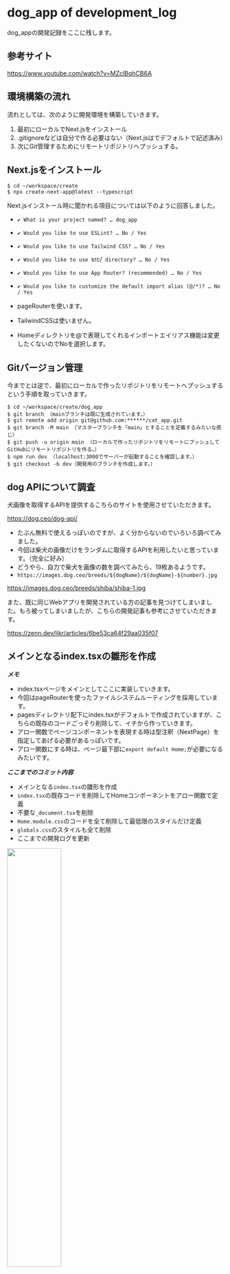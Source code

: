 # dog_app of development_log

dog_appの開発記録をここに残します。


## 参考サイト

https://www.youtube.com/watch?v=MZclBqhCB6A



## 環境構築の流れ

流れとしては、次のように開発環境を構築していきます。

1. 最初にローカルでNext.jsをインストール
2. .gitignoreなどは自分で作る必要はない（Next.jsはでデフォルトで記述済み）
3. 次にGit管理するためにリモートリポジトリへプッシュする。


## Next.jsをインストール

```terminal
$ cd ~/workspace/create
$ npx create-next-app@latest --typescript
```

Next.jsインストール時に聞かれる項目については以下のように回答しました。

- `✔ What is your project named? … dog_app`
- `✔ Would you like to use ESLint? … No / Yes`
- `✔ Would you like to use Tailwind CSS? … No / Yes`
- `✔ Would you like to use `src/` directory? … No / Yes`
- `✔ Would you like to use App Router? (recommended) … No / Yes`
- `✔ Would you like to customize the default import alias (@/*)? … No / Yes`

- pageRouterを使います。
- TailwindCSSは使いません。
- Homeディレクトリを@で表現してくれるインポートエイリアス機能は変更したくないのでNoを選択します。




## Gitバージョン管理

今までとは逆で、最初にローカルで作ったリポジトリをリモートへプッシュするという手順を取っていきます。

```terminal
$ cd ~/workspace/create/dog_app
$ git branch （mainブランチは既に生成されています。）
$ git remote add origin git@github.com:******/cat_app.git
$ git branch -M main （マスターブランチを「main」とすることを定義するみたいな感じ）
$ git push -u origin main （ローカルで作ったリポジトリをリモートにプッシュしてGitHubにリモートリポジトリを作る。）
$ npm run dev （localhost:3000でサーバーが起動することを確認します。）
$ git checkout -b dev（開発用のブランチを作成します。）
```


## dog APIについて調査

犬画像を取得するAPIを提供するこちらのサイトを使用させていただきます。

https://dog.ceo/dog-api/


- たぶん無料で使えるっぽいのですが、よく分からないのでいろいろ調べてみました。
- 今回は柴犬の画像だけをランダムに取得するAPIを利用したいと思っています。（完全に好み）
- どうやら、自力で柴犬を画像の数を調べてみたら、19枚あるようです。
- `https://images.dog.ceo/breeds/${dogName}/${dogName}-${number}.jpg`

https://images.dog.ceo/breeds/shiba/shiba-1.jpg

また、既に同じWebアプリを開発されている方の記事を見つけてしまいました。もろ被ってしまいましたが、こちらの開発記事も参考にさせていただきます。

https://zenn.dev/likr/articles/6be53ca64f29aa035f07


## メインとなるindex.tsxの雛形を作成

***メモ***

- index.tsxページをメインとしてここに実装していきます。
- 今回はpageRouterを使ったファイルシステムルーティングを採用しています。
- pagesディレクトリ配下にindex.tsxがデフォルトで作成されていますが、こちらの既存のコードごっそり削除して、イチから作っていきます。
- アロー関数でページコンポーネントを表現する時は型注釈（NextPage）を指定してあげる必要があるっぽいです。
- アロー関数にする時は、ページ最下部に`export default Home;`が必要になるみたいです。


***ここまでのコミット内容***

- メインとなる`index.tsx`の雛形を作成
- `index.tsx`の既存コードを削除してHomeコンポーネントをアロー関数で定義
- 不要な`_document.tsx`を削除
- `Home.module.css`のコードを全て削除して最低限のスタイルだけ定義
- `globals.css`のスタイルも全て削除
- ここまでの開発ログを更新


<img src="https://qiita-image-store.s3.ap-northeast-1.amazonaws.com/0/3486945/83ec94a4-fb6e-7b80-7ff2-76c689774a7d.jpeg" alt="" width=50% height=50%>


***参考記事***

https://typescriptbook.jp/tutorials/nextjs


## Dog APIを取得する実装

続いて、DogApiによる画像取得の機能を実装します。

### ***柴犬の画像は19枚しかなかった***

- このAPIの使い方がよく分からないので、自力で画像枚数を調べたところ、柴犬画像のidは`1~19`までであることがわかった。
- これをもとに1〜19までのidをランダムで生成する関数`const random`を定義しました。
- いったん`console.log`で出力してみます。
- 場所はいったん、Homeページコンポーネントの外に配置しました。
- メソッド`Math.random`は0未満の小数点以下の数値をランダムで生成するJavaScriptの標準メソッド。
- メソッド`Math.floor`は小数点以下の数値を整数に直すJavaScriptの標準メソッドとなります。
- TypeScriptはJavaScriptの上位互換であるため、素のJavaScript構文も使用できます。
- ただし`var`は現在はあまり使われないようなので、`const`で定義しました。


```tsx
const random = Math.floor( Math.random() * 19 ) + 1;
console.log( random );
```

<img src="https://qiita-image-store.s3.ap-northeast-1.amazonaws.com/0/3486945/9fa9a97f-c1e8-123c-8faa-96c31a017407.jpeg" alt="" width=50% height=50%>

<img src="https://qiita-image-store.s3.ap-northeast-1.amazonaws.com/0/3486945/47bf7b61-2a9d-e95f-6bb3-e8f0dc78fbd0.jpeg" alt="" width=50% height=50%>

- 上記のように、最小値が1、最大値が19までのランダムな数値を取得することができました。
- この変数を、dog apiのURLのid部分に式展開して代入すれば良さそうです。

### ***わかった！URLはこれだ！***

- やはり上記のやり方は違うっぽい。
- このURLがが正しいようだ。
- https://dog.ceo/api/breed/shiba/images/random/1
- URLの`rondom`は文字通りランダムに取得する。
- 最後の`1`は返してくれるJSON情報の数を表しているようだ。
- 返すのはランダムな1枚だけでよいので、`1`とすれば良さそうだ。
- 一旦、先に実装したランダムな数値を返す`Math.random`ロジックはコメントアウトしておきます。


### ***DogApiによる画像取得***

- ボタンを押すとAPIから画像を取得するようにしたい
- まずはbuttonタグにonClick属性を付与し、そこに関数を渡す
- 関数はfetchDogImageとして、APIからURLを取ってくる
- 上記の正しいURLにアクセスすると、APIが叩かれてJSON形式のデータがレスポンスされる。

```json
{
    "message":["https:\/\/images.dog.ceo\/breeds\/shiba\/shiba-13.jpg"],
    "status":"success"
}
```

- レスポンスのJSONデータを`result`変数に代入
- `console.log(result.mesasge[0]);`とすることで、URLだけを抽出できた。


<img src="https://qiita-image-store.s3.ap-northeast-1.amazonaws.com/0/3486945/7ae155cf-771b-9da8-ef36-afac5b1f72ea.jpeg" alt="" width=50% height=50%>



***ここまでののコミット内容***

- 未使用のコンポーネントの`import文`を削除
- `DogApi`による画像URLの取得機能を実装
    - 関数`fetchDogImage`を定義
    - ランダムな数値を取得する`Math.random`ロジックは一旦コメントアウト


<br>

### ***handleClick関数を定義***

- `onClick`属性から渡す関数を`fetchDogImage`から`handleClick`に変更します。
- 新たに定義した`handleClick`の中で`fetchDogImage`を呼び出すようにします。
- 最初から`handleClick`で定義しても良い気はするけれど、まぁ、これまでに学習した通りにやります。
- たぶん、このようにする理由としては、Clickに対するイベント処理と、画像を取得するというイベント、それぞれの役割を明確に分ける意味合いが強いというと思います。
- 定義する場所は、一旦、ページコンポーネント`Home`の外側に記述しておきます。
- 本来は中の方が良さそうだけれど、一旦、`fetchDogImage`と同じ場所に定義しておきます。必要なら後でリファクタリングします。
- `console.log(result.message[0]);`としていた`fetchDogImage`の出力をコメントアウトします。
- コメントアウトした代わりに、`return result.message[0];`として結果を返すだけにして、出力は`handleClick`のほうに記述します。
- 一旦、こんな感じに仕上がりました。


```typescript
const fetchDogImage = async () => {
  const res = await fetch("https://dog.ceo/api/breed/shiba/images/random/1");
  const result = await res.json();
  // console.log(result.message[0]);
  return result.message[0];
};

const handleClick = async () => {
  const dogImage = await fetchDogImage();
  console.log(dogImage);
};

const Home: NextPage = () => {
  return (
    <div className={styles.container}>
      <h1>今日のHACHI</h1>
      <img src="https://images.dog.ceo/breeds/shiba/shiba-1.jpg" alt="shiba image" />
      <button onClick={handleClick}>ワンワン !</button>
    </div>
  );
};
```

- なお、`async`や`await`といったメソッドはJavaScriptの機能。
- 使い方については、こちらの記事が参考になりました。


https://www.sejuku.net/blog/69618


***ここまでののコミット内容***

- 【Add】DogApiによる画像URLの取得機能を実装02
  - `handleClick`関数を定義
  - `onClick`の渡す関数を`fetchDogImage`から`handleClick`に変更
  - ここまでの開発記録を更新


<br>

### ***APIによる画像取得の関数にTypeScriptで型を指定する***

- `fetchDogImage`に対して、TypeScriptで型を指定します。
- この実装は、TypeScriptの特長を生かして静的型付けをすることで、保守性・セキュリティ性を高める意味があります。
- まずは`interface SearchDogImage `という関数を定義し、そこに`キー`と`データ型`を記述していきます。
- 場所はページコンポーネント関数の外側上に配置します。
- ここで定義して`SearchDogImage`は`Generics(ジェネリックス)`と呼ばれ、複数のデータ型を含んだお手製の関数として利用できます。
- `fetchDogImage`のアロー関数の引数?にPromiseメソッドを記述します。
- そして`<SearchDogImage>`とすることで、その関数で定義されたデータ型のものだけを呼び出せるように制限を設けることができます。
- このように記述することで、コンパイル〜ブラウザ出力となる前にエラーに気づけるようになる、といったメリットが生まれます。


```typescript
interface SeachDogImage {
  message: string;
  status: string;
}

const fetchDogImage = async (): Promise<SeachDogImage> => {
  const res = await fetch("https://dog.ceo/api/breed/shiba/images/random/1");
  const result = await res.json();
  return result.message[0];
};
```

***ここまでののコミット内容***
- 【Add】DogApiによる画像URLの取得機能を実装03
  - 型注釈`interface SearchDogImage`を定義
  - `fetchDogImage`関数に`Promise`型でジェネリックス`SearchDogImage`を指定
  - ここまでの開発記録を`development_log.md`に追記

<br>

### ***ボタンクリックの度にAPIで画像を取得 & 出力する実装***

- 状態変数を取り扱うためのReact機能`useState`をここで扱います。
- `useState`の使い方については、こちらの記事が大変参考になりました。

https://zenn.dev/pu_ay/articles/99df8c9175a5f0


- ボタンを押すたびにAPI取得した画像を更新出力する実装します。
- まずはreturn文の`<img src>`タグに状態変数`dogImageUrl`を定義します。

```tsx
<img src={dogImageUrl} alt="shiba image" />
```

- `React`関数の`useState`を定義します。（これはuseStateを記述すると自動補完されます。）
- 記述する場所はページコンポーネント関数の内部です。（ただし、return文の中に直接ロジックを記述するのはNGです。）
- `useState`の引数はいったん空の状態で実装しておきます。（のちに実装するSSRを実現する際にココの第二引数の空配列に変数を記述する予定です。）
- `useState`の引数の中身をを一旦、空の状態にしておく際は、ダブルクォーテーション`（""）`をつけないとエラーになるので注意が必要です。

```tsx
import { useState } from "react";

//　中略

const [dogImageUrl, setDogImageUrl] = useState("");
```

- 最後に、ボタンを押した時に状態変化する配列の変数`setDogImageUrl`に対して、取得した画像`dogImageUrl`を代入して呼び出すよう、`handleClick`関数に記述していきます。


```tsx
const handleClick = async () => {
  const dogImage = await fetchDogImage();
  setDogImageUrl(dogImage);
};
```


***エラーが発生***

- この実装をしているときにエラーが発生。
- ボタンをクリックすると画像が出力されるはずがエラー表示がでてChromeから怒られてしまいました。

```console
VM406 index.tsx:16 Uncaught (in promise) 
ReferenceError: fetchDogImage is not defined
```
- 理由は先に実装していた関数の記述場所が問題だったようです。
- はじめはページコンポーネント関数`Home`の外側に記述していたのですが、それだとダメっぽいです。
- 画像を取得する`fetchDogImage`と、クリック時の挙動を指示する`handleClick`。
- それぞれの関数を、`Homeコンポーネントの中`に記述してあげることで、無事に画像取得ができました。
- これまで、Chromeのコンソール上でしか、挙動を確認していなかったのが理由なのか、この実装をやるまで気付きませんでした。
- 以下のようにコードの記述場所を修正してことなきを得ました。

```tsx
const Home: NextPage = () => {
  const [dogImageUrl, setDogImageUrl] = useState("");

  const fetchDogImage = async (): Promise<SeachDogImage> => {
    const res = await fetch("https://dog.ceo/api/breed/shiba/images/random/1");
    const result = await res.json();
    return result.message[0];
  };
  
  const handleClick = async () => {
    const dogImage = await fetchDogImage();
    // console.log(dogImage);
    setDogImageUrl(dogImage);
  };
  
  return (
    <div className={styles.container}>
      <h1>今日のHACHI</h1>
      <img src={dogImageUrl} alt="shiba image" />
      <button onClick={handleClick}>ワンワン !</button>
    </div>
  );
};

export default Home;
```

<img src="https://qiita-image-store.s3.ap-northeast-1.amazonaws.com/0/3486945/8bf9fd3a-537b-77d5-a620-fa6e206d2f52.jpeg" alt="" width=50% height=50%>

この状態から、ボタンを押すと、、、
こうなります。

<img src="https://qiita-image-store.s3.ap-northeast-1.amazonaws.com/0/3486945/6d7d871c-d2e2-153c-b40e-58c0258f7b5c.jpeg" alt="" width=50% height=50%>

- ひとまず、画像の出力まで成功しました。
- ここでコミット・プルリクエストをしておきます。



### デプロイ先のVercelでエラーが発生


```
Type error: Argument of type 'SeachDogImage' is not assignable to 
parameter of type 'SetStateAction<string>'.
```

```
型エラー: 'SeachDogImage' 型の引数は、'SetStateAction<string>' 型の
パラメータに割り当てることができません。
```


<img src="https://qiita-image-store.s3.ap-northeast-1.amazonaws.com/0/3486945/5e4294d1-4cd4-faab-1d3d-3a3348b0ebba.jpeg" alt="" width=50% height=50%>


この問題については別記事としてまとめました。

https://qiita.com/ym0628/items/6b17d441d48716ccce02

<br>

## `SSR（サーバーサイドレンダリング）`を使い、サイトのロード時にもAPIを走らせ画像を出力する

- ここまでに、ボタンクリックを発火タイミングとした画像取得・出力のイベントを実装することができました。
- しかしながら現状、index.tsxページが読み込まれた段階では、ボタンをクリックしていないので、画像は出力されません。

<img src="https://qiita-image-store.s3.ap-northeast-1.amazonaws.com/0/3486945/4bbf3830-9e8a-4f0c-9a62-15405b144503.jpeg" alt="" width=50% height=50%>

- ページアクセス時に固定の画像を置くこともできますが、今回はページロード・リロード時にもAPIが走るように実装していきます。
- せっかくNext.jsフレームワークを使っているので、特長のひとつでもあるサーバーサイドレンダリング（SSR）機能を用いていきます。


<br>

順番としてはこんな感じで行っていきます。

:::note warn
- `SSR`で`getServerSideProps`関数を実装
- `IndexPageProps`と命名した`interface`を実装
- `Home関数コンポーネント`に`initialCatImageUrl`を指定し、リロード時にAPIが走るように実装
:::


<br>

### `SSR`で`getServerSideProps`関数を実装


- まずはNext.jsが提供するメソッド`getServerSideProps`を定義します。
- 場所はHomeページコンポーネントの外側に記述します。今回は、最下部付近に実装しました。

```tsx
export const getServerSideProps: GetServerSideProps = async () => {};
```

- なお、`export`をつけないといけない理由はよく分かりません🙇
- `GetServerSideProps`を記述すると、自動的に`import {  GetServerSideProps, NextPage } from "next";`が補完されます。
- `GetServerSideProps`はこれだけで一種の型なのだそうです。


https://www.commte.co.jp/learn-nextjs/getServerSideProps


### `interface`で`GetServerSideProps`に渡すデータ型を指定する

- 続いて先にもやった通り、SSRにも型付けを行っていきます。命名は`IndexPageProps`とします。
- これもジェネリクスと言える、、、、のだと思います。
- `GetServerSideProps`の後につづけて`<IndexPageProps>`と記述することで、ジェネリクスの型が引数みたいに渡され、`IndexPageProps`で定義したデータ型だけを受け付けるvalidationみたいなものが出来上がる、、、みたいなニュアンスで覚えておきます。🙇

```tsx
export const getServerSideProps: GetServerSideProps<
  IndexPageProps
> = async () => {
 // ここに実行したいイベント処理を記述します。
};
```

- そして定義したジェネリクス型にはこのように記述し、string型のみを受け取るように指定します。
- データ型のキー命名は`initialDogImageUrl`としました。
- 先に行った`interface SearchDogImage`と同じ要領です。

```tsx
interface IndexPageProps {
  initialDogImageUrl: string;
}
```

### `getServerSideProps`関数にイベント処理を記述する

- ここまでできたら、土台が出来上がりみたいな感じです。
- 定義した`getServerSideProps`に対して先と同じように画像を取得（フェッチ）してくる構文を記述します。
- これは先に実装した`handleClick`に記述したやつをコピペでOK。

```tsx
export const getServerSideProps: GetServerSideProps<IndexPageProps> = async () => {
  const dogImage = await fetchDogImage();
```
- ただし、上記で画像をフェッチしてきただけではブラウザには何も映りません。
- return文を記述する必要があります。
- 書き方には決まりがあり、`props: {};`と記述する必要があるそうです。
- そして、`IndexPageProps`で定義した変数`initialDogImageUrl`をここで持ってきて、フェッチ画像`dogImage`を代入すればOKです。
- 以下のようになりました。


```tsx
interface IndexPageProps {
  initialDogImageUrl: string;
}

//中略
// Run API even when page loads with SSR
export const getServerSideProps: GetServerSideProps<IndexPageProps> = async () => {
  const dogImage = await fetchDogImage();
  return {
    props: {
      initialDogImageUrl: dogImage,
    },
  };
};
```

- と、これで完成したかのように見えますが、これだとうまくいきません。

<img src="https://qiita-image-store.s3.ap-northeast-1.amazonaws.com/0/3486945/07282db6-7217-72ec-43b0-004d96f8c9fa.jpeg" alt="" width=50% height=50%>


<br>

### `Home関数コンポーネント`に`initialCatImageUrl`を指定し、リロード時にAPIが走るように実装

- 今回は、サイトがレンダリングされたタイミングで、handleClickと同じように画像を出力したいので、SSRで`getServerSideProps`を定義し、それに対応した型`IndexPageProps`を定義し、最終的に`initialDogImageUrl`という変数に`dogImage`を代入しました。
- これらを最後にどうするかというと、ページ出力元であるページコンポーネント関数`Home`にこれらの関数を渡してあげなければならないのです。
- 修正前と修正後をコードを記載します。


```tsx
//修正前
const Home: NextPage = () => {
  const [dogImageUrl, setDogImageUrl] = useState("");
  
  //中略
};
```

```tsx
//修正後
const Home: NextPage<IndexPageProps> = ( {initialDogImageUrl} ) => {
  const [dogImageUrl, setDogImageUrl] = useState(initialDogImageUrl);
  
  //中略
};
```

<br>

### その他修正〜`fetchDogImage`関数をページコンポーネントの外側に配置〜

- なぜか、上記実装では`fetchDogImage`が`getServerSideProps`で読み取ってくれませんでした。
- 結論からいうと、`fetchDogImage`関数を、これまでページコンポーネント関数`Home`の内側に記述していたのですが、それが良くなかったようです。

```diff_tsx
interface IndexPageProps {
  initialDogImageUrl: string;
}

+ const fetchDogImage = async (): Promise<string> => {
+   const res = await fetch("https://dog.ceo/api/breed/shiba/images/random/1");
+   const result = await res.json();
+   return result.message[0];
+ };

const Home: NextPage<IndexPageProps> = ( {initialDogImageUrl} ) => {
  const [dogImageUrl, setDogImageUrl] = useState(initialDogImageUrl);
```


- ページコンポーネントの外側に配置を移したら、うまくSSRが実行され、サイトのアクセス・リロードの時にもAPIが走って画像が動的に出力されるようになりました。


<img src="https://qiita-image-store.s3.ap-northeast-1.amazonaws.com/0/3486945/d7696a47-6cc6-bb43-21ea-19797e957e44.jpeg" alt="" width=50% height=50%>

- 以上で、Webアプリケーションの実装はおおむね完成しました。
- ここまで実装したメインページ`~/pages/index.tsx`のソースコード全体を掲載します。

```tsx
// ~/pages/index.tsx

import { Inter } from "next/font/google";
import styles from "@/styles/Home.module.css";
import {  GetServerSideProps, NextPage } from "next";
import { useState } from "react";

const inter = Inter({ subsets: ["latin"] });

// interface SearchDogImage {
//   message: string;
//   status: string;
// }

interface IndexPageProps {
  initialDogImageUrl: string;
}

const fetchDogImage = async (): Promise<string> => {
  const res = await fetch("https://dog.ceo/api/breed/shiba/images/random/1");
  const result = await res.json();
  return result.message[0];
};

const Home: NextPage<IndexPageProps> = ( {initialDogImageUrl} ) => {
  const [dogImageUrl, setDogImageUrl] = useState(initialDogImageUrl);

  const handleClick = async () => {
    const dogImage = await fetchDogImage();
    setDogImageUrl(dogImage);
  };
  
  return (
    <div className={styles.container}>
      <h1>今日のHACHI</h1>
      <img src={dogImageUrl} alt="shiba image" />
      <button onClick={handleClick}>ワンワン !</button>
    </div>
  );
};

// Run API even when page loads with SSR
export const getServerSideProps: GetServerSideProps<IndexPageProps> = async () => {
  const dogImage = await fetchDogImage();
  return {
    props: {
      initialDogImageUrl: dogImage,
    },
  };
};

export default Home;
```

- 以上で柴犬の画像を出力する個人開発Webアプリ開発の本編は終了となります。

<br><br><br>


## 追加機能とリファクタリングとスタイリングを考える

- 続いては、これまで学んだ技術の中から、やってみたいことにチャレンジしていきます。
- 具体的には、`リファクタリング`と、`CSS`による`スタイリング`です。
- Reactの自己学習で学んだ`コンポーネント化による保守性の維持`、`useCallback`などのパフォーマンス向上の機能が使えるかなど。そしてスタイルにおいては、`CSS module`を用いて、もう少し凝った見た目にチャレンジしていきます。

<br>


### これから挑戦してみたい事をまとめる

追加したい機能やリファクタリング内容、スタイリングのグレードアップなど、やりたい事について一旦、まとめておきます。

<br>

- ***追加機能***
    - indexページにアクセスした時に、いい感じのロゴマークを最初に出してみたい。
    - 柴犬画像のAPIだけでなく、秋田犬の画像取得するページ`~/pages/akita.tsx`を作成

<br>

- ***リファクタリング***
    - ボタンクリックのイベント処理`handleClick`に対して`useCallback`を適用する。
    - https://dog.ceo/api/breed/akita/images/random/1
    - index.tsxページのreturn文のスタイルをコンポーネントで分けて保存する。
    - 柴犬・秋田犬に関するスタイルを `components` ディレクトリにまとめる。

<br>

- ***スタイリング***
    - レスポンシブデザインを適用させる。
    - 画像取得ボタンのデザインをもう少しリッチにしたい。
    - 柴犬ページの背景色、秋田犬ページの背景色をuseEffectで切り替える。

<br>


### 自分の作ったコードに対して、`useCallback`を使い`パフォーマンス向上のリファクタリング`ができるか？

- コンポーネント外の場所にイベントを処理を書く場合、引数に渡す変数が多くなりがち。
- よって、コンポーネントの内側（return文の直上）にイベント処理のコードを書きたいのですが、、、。
- それだと、ページが再レンダリングされた時、メソッドも再生成されてしまい、パフォーマンスが比較的悪くなるというデメリットがある。
- それを回避したい場合は、`useCallBack`という`Reactがサポートする機能`を使ってあげる事で、再レンダリング時の無駄なメソッド再生成を防ぐ事が出来る。
- `React`学習をこれまでやってきたなかで`useCallback`について学んできたので、実際に個人開発で使ってみたいと思いました。
- しかし、今回作成している画像をAPIで取得するというWebアプリケーションにおいては、その使い所があるのかは、イマイチ分からないです。
- これは自身のネットワークに対する基礎知識が不足するところであり、恥ずかしい限りだが、いろいろ調べたり、試したりしてみたいと思います。
- 自分の現状のコーディング上、Homeページコンポーネント内部に実装しているイベント処理は`handleClick`です。
- このイベント処理に対して`useCallback`を使って余計な際レンダリングを防ぐリファクタリングができるか試してみます。


<br>

- 現在、index.tsxページにアクセすると、もろもろのファイルが読み込まれます。これ自体は普通。

<img src="https://qiita-image-store.s3.ap-northeast-1.amazonaws.com/0/3486945/3383eb9e-68f3-097b-1e5c-478bd2d3b0cb.png" alt="" width=50% height=50%>

- APIで画像を取得するボタンを押すと、、、

<img src="https://qiita-image-store.s3.ap-northeast-1.amazonaws.com/0/3486945/94910a40-aaa2-db54-9243-b26ab623a8d8.png" alt="" width=50% height=50%>

- 画像URLだけが呼び出される感じになっています。

<br>

### 読み取り速度を確認

- useCallbackなし

<img src="https://qiita-image-store.s3.ap-northeast-1.amazonaws.com/0/3486945/943d464d-890d-bcf7-78b9-2149b6a44ff9.png" alt="useCallbackなし" width=50% height=50%>


- useCallbackあり

<img src="https://qiita-image-store.s3.ap-northeast-1.amazonaws.com/0/3486945/29bc4d3f-4ac0-d110-ae0b-a93e38d67066.png" alt="useCallbackあり" width=50% height=50%>


- うーん、、、。さほど良い影響を与えると思えなくもないですが、よく分かりません。
- 一応こんな感じにコーディングしてみたのですが、これで合っているのか分からない。。。
- useCallbackの第二引数の空配列には何かいれないと意味がないと思っているのですが、どうなんでしょうか。。。

```tsx
import { useCallback, useState } from "react";

// 中略

  const handleClick = useCallback( async () => {
    const dogImage = await fetchDogImage();
    setDogImageUrl(dogImage);
  }, []);
```



<br>

### `useCallback`いらねぇんじゃね？

- useCallback必要なさそうな気もします。。。
- このAPIを叩くhandleClickでは画像を引っ張ってくるだけですし、、、。
- 現状、ヘッダーやフッターなどは実装していないため、他にレンダリングするコンポーネントもない状況。
- 結論、useCallbackを使うほどの実装はないよなぁ、、、と考えました。
- 一旦、上記コードで先に進めることにします。


<br>

### 追加機能を実装

- 柴犬画像のAPIだけでなく、秋田犬の画像取得するページ`~/pages/akita.tsx`を作成してみます。
- `useEffect`を用いて柴犬ページと秋田犬ページとで、背景色を変えます。
- それぞれのページに遷移するリンクを設置します。
- 画面遷移として、トップページindex.tsxをSHIBAの画像出力ページではなく、サイトトップとしての役割に置き換えます。
- index.tsx => トップページとして、SHIBAページとAKITAページへのリンクを置く
- 追加の遷移先としてshiba.tsxとakita.tsxファイルを作成
- 上記のようにした後に、リファクタリングとして各種コンポーネントやHooksに切り出します。

<br>

***useEffectで背景色をベージュに変更その他***

- `indexページにuseEffectで背景色を定義`
- `h1タグのタイトルを「SHIBA」に変更`
- `コメントアウトしていたhandleClick 関数を削除`



いったん、この内容でコミットしておきます。

<br>

***Headerコンポーネントを作成しリンクを設置***

- Headerと命名するコンポーネントを作成します。中身は各ページへのリンク群です。
- indexページに秋田犬ページへのリンクボタンを設置


:::note warn
LinkコンポーネントはNext.jsの機能であり、Reactではないので注意。
:::

参考になった動画はコチラ

https://www.youtube.com/watch?v=qrF3AbAx_9c&list=PLwM1-TnN_NN6fUhOoZyU4iZiwhLyISopO&index=6

**<font color="Orange">動画07分14秒から</font>**

- まずはヘッダーリンクを作成していきます。
- CSSスタイリングでかなり苦戦したが、何とか意図するものはできました。
- 以下がコミットしたコード。

```tsx
// Header.tsx

import Link from "next/link";
import styles from "@/components/Header.module.css";

const Header = () => {
  return (
    <header className={styles.header}>
      <Link href="/">SHIBA</Link>
      <Link href="/akita">AKITA</Link>
    </header>
  );
}

export { Header }
```

:::note alert
ここでめちゃめちゃ躓きました💧
- `const Header = () => {}`のように、アロー関数で表現する時は、関数の外、最終行あたりに`export`文を入れないとエラーになるので注意。
- `Link`コンポーネントは`import Link from "next/link";`としないと使えないので注意。
:::



```css
/* components/Header.module.css */

.header {
  border-bottom: 1px, sienna;
  width: 100%;
  display: flex;
  justify-content: center;
  align-items: center;
  
}

.header a {
  display: inline-block;
  color: brown;
  padding: 5px 12px;
  text-decoration: none;
  transition: background-color .50s;
}

.header > a:hover {
  background-color: lightblue;
}
```

:::note alert
- `border-bottom: 1px, sienna;`の箇所はたぶん設置場所を間違えている気がするので、後で直します。
- 今回は.headerクラスを命名したのですが、一口にheaderクラスといっても、その中の子要素としてaタグが使われていたりします。
- 親である`.header`に対して`:hover`を適用させようとしても、行全体、すなわち`.header`クラスの全体に対してhoverが当たってしまい、変な感じになってしまいました。
- 上記のように、classの親子関係を理解しておかないと、スタイルが当たらなくて沼にハマってしまうので肝に銘じておきます。
:::


```tsx
import { Header } from "@/components/Header";

// 中略

  return (
    <div className={styles.container}>
      <Header />
      <h1>今日のSHIBA</h1>
      <img src={dogImageUrl} alt="shiba image" />
      <button onClick={handleClick}>ワンワン !</button>
    </div>

// 中略
```

:::note alert
`<Header />`の配置場所によってスタイルが当たらないことがあるので注意
:::


<br>

***pages/akita.tsxファイルを作成***

続いて、新たに秋田犬のページを作成します。主に以下のような事を実施します。

- indexページをコピペしてakita.tsxファイルを作成
- 秋田犬の画像を同じ要領で取得できるように、akita.tsxのコードを修正
- akita.tsxファイルのCSSmoduleを作成してスタイルを実装


<br>

`index.tsx`のコードをそのまま`akita.tsx`に丸コピし、以下のような箇所を修正していきます。

- `fetchDogImage`の取得するURLを変更
- `https://dog.ceo/api/breed/akita/images/random/1`
- `h1`のテキストを`今日のAKITA`に変更
- `useEffect`で実装した背景色を`lightblue`に変更
- ページコンポーネントの命名を`Home`から`Akita`に変更
- CSSモジュールのインポート文を`Akita.module.css`に変更

もっと関数の命名とかを変更しなきゃいけないのかと思っていたのですが、上記の微修正のみでほぼ希望の挙動になってくれて、ホッとしました😌

<br>

- なお、CSSは`Akita.module.css`を作成し、中身は`Home.module.css`をそのまま丸コピしていけました。
- また、スタイルのインポート文は`import styles from "@/styles/Akita.module.css";`に変更しました。
- これでコミットしておきます。




***ヘッダーのホバー時の色がAkitaページでは背景色とかぶってしまう***

- ヘッダーのホバー時の色がAkitaページでは背景色とかぶってしまうので、ここは変えないといけないですね。
- 背景色に応じて、ホバーの色をlightblueとbeigeを逆転させるような実装がしたいなぁとは思ったのですが、良いアイデアが浮かびません。
- 別のCSSmoduleを作成してSHIBAページとAKITAページでそれぞれのCSSをインポートする、くらいの方法しか思いつきません。それで良いのだろうか、、、。
- いや、ちょっと面倒なので、`hover`の色を変えちゃいます。
- ここは別途コミットしておきました。

<br>

## 次にやることを考察

次にやりたいこと。やるべき事を考察します。

:::note warn
* `Googleフォント`が読み込まれていないので修正する
* `index.tsx`を`shiba.tsx`に変更する。
* `Home.module.css`を`Shiba.module.css`に変更する
* 別途`index.tsx`ページを用意する。
* 新たに作成した`index.tsx`ページにちょっとしたいい感じのデザインを実装する。
* Headerのナビゲーションリンクを分割配列？分割代入？して、mapメソッドで回す。
* `HeadLine.tsx`コンポーネントを作成し、見出し「今日のSHIBA」と「今日のAKITA」を出し分ける。
* カスタムフックを使って`BgColor`の出し分けるロジックをコンポーネント化する。
* カスタムフックを使って`SHIBAページ`と`AKITAページ`両方で使っているロジック群をまとめる。
:::


### リファクタリングでの参考になる講座

https://www.youtube.com/watch?v=tcQCSwL7eGI&list=PLwM1-TnN_NN6fUhOoZyU4iZiwhLyISopO&index=18&t=490s

**<font color="Orange">動画17分49秒から 👆 </font>**

- リファクタリング後の完成形が確認できます。
- 綺麗なコード設計が確認できてとても参考になりました。

<br>

<img src="https://qiita-image-store.s3.ap-northeast-1.amazonaws.com/0/3486945/20a0fe90-6971-8bf3-3c09-93fbbc903070.png" alt="" width=50% height=50%>


<br><br>

https://www.youtube.com/watch?v=Ai9rMk5QbOo&list=PLwM1-TnN_NN6fUhOoZyU4iZiwhLyISopO&index=4

**<font color="Orange">動画07分09秒から 👆 </font>**

- ページのHeadlineタイトル（見出し）を動的に出し分けるためのコンポーネント化
- そしてpropsの技術がわかりやすく解説されています。

<br>

https://www.youtube.com/watch?v=OTF2auzlBV0&list=PLwM1-TnN_NN6fUhOoZyU4iZiwhLyISopO&index=15

**<font color="Orange">動画10分05秒から 👆 </font>**

- カスタムフックを使って関数群をまとめたりする技術がわかりやすく解説されています。
- またコンポーネントにするか、カスタムフックにするかの使い所の違いについても解説されています。
- Hooksにはルールがあります。
    - 必ずページコンポーネント関数のreturn文の前（トップレベル）で呼び出してください。
    - React関数以外では呼び出さないでください。（素のJavaScriptの関数で呼び出してはいけない）
    - 関数の命名は必ず`use`から始めなければなりません。
    - 逆に、JavaScriptで`use`と使ってしまうと、Reactなのか区別がつきにくくなってしまうので、JavaScript関数の命名では`use`は使ってはいけません。

<img src="https://qiita-image-store.s3.ap-northeast-1.amazonaws.com/0/3486945/cf7febba-9434-7f05-0f18-41d4c6bcb387.png" alt="" width=50% height=50%>

<br><br>


## リファクタリングを開始

上記でまとめたリファクタリング内容を元に、実装を開始していきます。

<br>

### `indexページ`を`shibaページ`に変更

TOPページを別に作りたいので、現在のindexページをshibaページとし、それに応じたルーティングやリンク遷移先を変更していきます。

- `index.tsx` => `shiba.tsx`
- `Home.module.css` => `Shiba.module.css`


```tsx
// shiba.tsx

import styles from "@/styles/Shiba.module.css";

// 中略

const Shiba: NextPage<IndexPageProps> =

// 中略

export default Shiba;
```

```tsx
// Header.tsx

 <Link href="/shiba">SHIBA</Link>
```

<br>

### `Googleフォント`が読み込まれていないので修正する

- `Googleフォント`が読み込まれていないので修正します。
- 参考になった公式ドキュメントや外部サイト記事をここに掲載しておきます。

https://nextjs.org/docs/pages/building-your-application/optimizing/fonts#apply-the-font-in-head

https://zenn.dev/hayato94087/articles/f6557abbd6d079

https://fonts.google.com/variablefonts#font-families

https://chuckwebtips.hatenablog.com/entry/2022/11/09/193441


- 全てのページにフォントを適用させたいので、親である`pages/_app.tsx`にgoogleフォントを読み込む定義を実装します。
- ポイントとしては、_app.tsxに定義すること
- 可変フォントというのが推奨されているということ。
- 公式ドキュメントの通りに実装しておけばとりあえずOK。

```tsx
// pages/_app.tsx

import "@/styles/globals.css";
import type { AppProps } from "next/app";
import { Inter } from 'next/font/google'
 
const inter = Inter({ subsets: ['latin'] })
 
export default function App({ Component, pageProps }: AppProps) {
  return (
    <main className={inter.className}>
      <Component {...pageProps} />
    </main>
  )
}
```

<img src="https://qiita-image-store.s3.ap-northeast-1.amazonaws.com/0/3486945/e61b21d6-5412-3943-63ab-84372c013e16.jpeg" alt="" width=50% height=50%>


<br><br>










<br><br>
<br><br>

## マークダウン記事執筆でよく使うタグ

`**<font color="Orange">見出し2</font>**`

`<img src="" alt="" width=50% height=50%>`

`<a href="" target="_blank">テキスト</a>`

